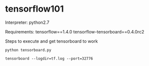 # tensorflow101

Interpreter: python2.7

Requirements:
tensorflow==1.4.0
tensorflow-tensorboard==0.4.0rc2

Steps to execute and get tensorboard to work

`python tensorboard.py`

`tensorboard --logdir=tf.log --port=32776`